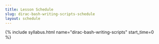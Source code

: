 ```yaml
---
title: Lesson Schedule
slug: dirac-bash-writing-scripts-schedule
layout: schedule
---
```

{% include syllabus.html  name="dirac-bash-writing-scripts" start_time=0 %}